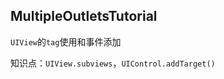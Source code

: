 MultipleOutletsTutorial
---------------------

`UIView`的`tag`使用和事件添加

知识点：`UIView.subviews`，`UIControl.addTarget()`